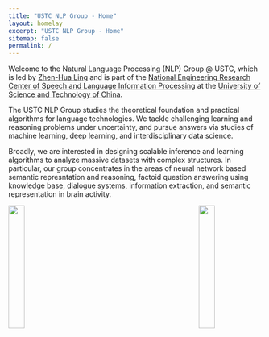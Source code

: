 ```yaml
---
title: "USTC NLP Group - Home"
layout: homelay
excerpt: "USTC NLP Group - Home"
sitemap: false
permalink: /
---
```


Welcome to the Natural Language Processing (NLP) Group @ USTC, which is led by [Zhen-Hua Ling](http://staff.ustc.edu.cn/~zhling/#!index.md) and is part of the [National Engineering Research Center of Speech and Language Information Processing](http://nelslip.ustc.edu.cn/) at the [University of Science and Technology of China](https://en.ustc.edu.cn/). <br />

The USTC NLP Group studies the theoretical foundation and practical algorithms for language technologies. We tackle challenging learning and reasoning problems under uncertainty, and pursue answers via studies of machine learning, deep learning, and interdisciplinary data science. <br />

Broadly, we are interested in designing scalable inference and learning algorithms to analyze massive datasets with complex structures. In particular, our group concentrates in the areas of neural network based semantic represntation and reasoning, factoid question answering using knowledge base, dialogue systems, information extraction, and semantic representation in brain activity. <br />

<img src="{{ site.url }}{{ site.baseurl }}/images/logos/logo_ustc.png" class="img-responsive" width="25%" style="float: left" />

<img src="{{ site.url }}{{ site.baseurl }}/images/logos/logo_nercslip.jpg" class="img-responsive" width="25%" style="float: right" />
